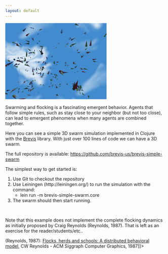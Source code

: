 ```yaml
---
layout: default
---
```


<img class=" size-full wp-image-45 aligncenter" src="img/simple-swarm_animated.gif" alt="simple-swarm_animated.gif" width="320" height="240" />

Swarming and flocking is a fascinating emergent behavior. Agents that follow simple rules, such as stay close to your neighbor (but not too close), can lead to emergent phenomena when many agents are combined together.

Here you can see a simple 3D swarm simulation implemented in Clojure with the <a href="http://brevis.us" target="_blank">Brevis</a> library. With just over 100 lines of code we can have a 3D swarm.

The full repository is available: <a href="https://github.com/brevis-us/brevis-simple-swarm" target="_blank">https://github.com/brevis-us/brevis-simple-swarm</a>

The simplest way to get started is:
<ol>
	<li>Use Git to checkout the repository</li>
	<li>Use Leiningen (http://leiningen.org/) to run the simulation with the command:
<ul>
	<li>lein run -m brevis-simple-swarm.core</li>
</ul>
</li>
	<li>The swarm should then start running.</li>
</ol>
&nbsp;

Note that this example does not implement the complete flocking dynamics as initially proposed by Craig Reynolds (Reynolds, 1987). That is left as an exercise for the reader/students/etc..

(Reynolds, 1987): <a href="https://scholar.google.com/scholar?oi=bibs&amp;cluster=16816699856673150878&amp;btnI=1&amp;hl=en">Flocks, herds and schools: A distributed behavioral model</a>, CW Reynolds - ACM Siggraph Computer Graphics, 1987]]>